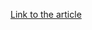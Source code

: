 [Link to the article](https://www.zscaler.com/blogs/security-research/zloader-no-longer-silent-night#indicators-of-compromise--iocs-)
